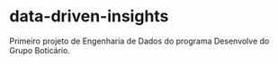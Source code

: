 # data-driven-insights
Primeiro projeto de Engenharia de Dados do programa Desenvolve do Grupo Boticário.
